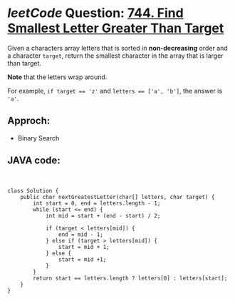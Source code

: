 # _leetCode_ Question: [744. Find Smallest Letter Greater Than Target](https://leetcode.com/problems/find-smallest-letter-greater-than-target/)

Given a characters array letters that is sorted in **non-decreasing** order and a character `target`, return the smallest character in the array that is larger than target.

**Note** that the letters wrap around.

For example, `if target == 'z'` and `letters == ['a', 'b']`, the answer is `'a'`.

## Approch:

- Binary Search

## JAVA code:

<br>

    class Solution {
        public char nextGreatestLetter(char[] letters, char target) {
            int start = 0, end = letters.length - 1;
            while (start <= end) {
                int mid = start + (end - start) / 2;

                if (target < letters[mid]) {
                    end = mid - 1;
                } else if (target > letters[mid]) {
                    start = mid + 1;
                } else {
                    start = mid +1;
                }
            }
            return start == letters.length ? letters[0] : letters[start];
        }
    }
